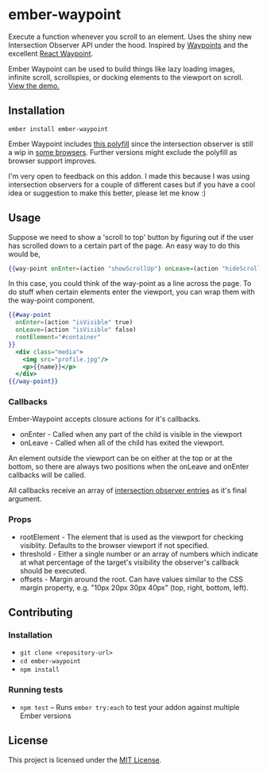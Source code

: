 ember-waypoint
==============================================================================

Execute a function whenever you scroll to an element. Uses the shiny new Intersection Observer API under the hood. Inspired by [Waypoints](https://github.com/imakewebthings/waypoints) and the excellent [React Waypoint](https://github.com/brigade/react-waypoint).

Ember Waypoint can be used to build things like lazy loading images, infinite scroll, scrollspies, or docking elements to the viewport on scroll. [View the demo.](harrisjose.github.io/ember-waypoint)

Installation
------------------------------------------------------------------------------

```
ember install ember-waypoint
```

Ember Waypoint includes [this polyfill](https://www.npmjs.com/package/intersection-observer) since the intersection observer is still a wip in [some browsers](https://caniuse.com/#feat=intersectionobserver). Further versions might exclude the polyfill as browser support improves.

I'm very open to feedback on this addon. I made this because I was using intersection observers for a couple of different cases but if you have a cool idea or suggestion to make this better, please let me know :)

Usage
------------------------------------------------------------------------------

Suppose we need to show a 'scroll to top' button by figuring out if the user has scrolled down to a certain part of the page. An easy way to do this would be,

```hbs
{{way-point onEnter=(action "showScrollUp") onLeave=(action "hideScrollUp")}}
```

In this case, you could think of the way-point as a line across the page. To do stuff when certain elements enter the viewport, you can wrap them with the way-point component.

```hbs
{{#way-point
  onEnter=(action "isVisible" true)
  onLeave=(action "isVisible" false)
  rootElement="#container"
}}
  <div class="media">
    <img src="profile.jpg"/>
    <p>{{name}}</p>
  </div>
{{/way-point}}
``` 

### Callbacks

Ember-Waypoint accepts closure actions for it's callbacks. 

* onEnter - Called when any part of the child is visible in the viewport
* onLeave - Called when all of the child has exited the viewport.

An element outside the viewport can be on either at the top or at the bottom, so there are always two positions when the onLeave and onEnter callbacks will be called.

All callbacks receive an array of [intersection observer entries](https://developer.mozilla.org/en-US/docs/Web/API/IntersectionObserverEntry) as it's final argument.

### Props

* rootElement - The element that is used as the viewport for checking visiblity. Defaults to the browser viewport if not specified.
* threshold - Either a single number or an array of numbers which indicate at what percentage of the target's visibility the observer's callback should be executed.
* offsets - Margin around the root. Can have values similar to the CSS margin property, e.g. "10px 20px 30px 40px" (top, right, bottom, left).

Contributing
------------------------------------------------------------------------------

### Installation

* `git clone <repository-url>`
* `cd ember-waypoint`
* `npm install`

### Running tests

* `npm test` – Runs `ember try:each` to test your addon against multiple Ember versions

License
------------------------------------------------------------------------------

This project is licensed under the [MIT License](LICENSE.md).

